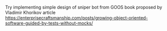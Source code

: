 Try implementing simple design of sniper bot from GOOS book proposed by Vladimir Khorikov
article https://enterprisecraftsmanship.com/posts/growing-object-oriented-software-guided-by-tests-without-mocks/